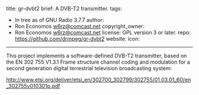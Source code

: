 title: gr-dvbt2
brief: A DVB-T2 transmitter.
tags:
  - In tree as of GNU Radio 3.7.7
author:
  - Ron Economos <w6rz@comcast.net>
copyright_owner:
  - Ron Economos <w6rz@comcast.net>
license: GPL version 3 or later.
repo: https://github.com/drmpeg/gr-dvbt2
website:
icon:
---
This project implements a software-defined DVB-T2 transmitter, based on the EN 302 755 V1.3.1 Frame structure channel coding and modulation for a second generation digital terrestrial television broadcasting system:

<http://www.etsi.org/deliver/etsi_en/302700_302799/302755/01.03.01_60/en_302755v010301p.pdf>

